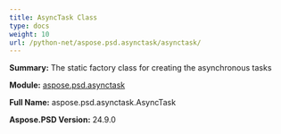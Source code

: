 ```yaml
---
title: AsyncTask Class
type: docs
weight: 10
url: /python-net/aspose.psd.asynctask/asynctask/
---
```


**Summary:** The static factory class for creating the asynchronous tasks

**Module:** [aspose.psd.asynctask](/psd/python-net/aspose.psd.asynctask/)

**Full Name:** aspose.psd.asynctask.AsyncTask

**Aspose.PSD Version:** 24.9.0



